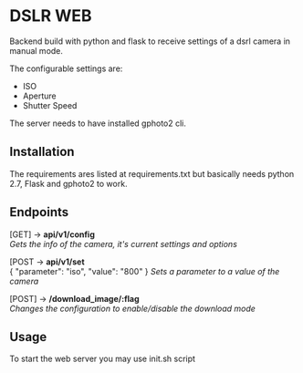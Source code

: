 # DSLR WEB

Backend build with python and flask to receive settings of a dsrl camera in manual mode.

The configurable settings are:
 - ISO
 - Aperture
 - Shutter Speed

The server needs to have installed gphoto2 cli.

## Installation
The requirements ares listed at requirements.txt but basically needs python 2.7,  Flask and gphoto2 to work.

## Endpoints

[GET] -> **api/v1/config**   
*Gets the info of the camera, it's current settings and options*

[POST -> **api/v1/set**  
{
  "parameter": "iso",
  "value": "800"
}
*Sets a parameter to a value of the camera*

[POST] -> **/download_image/:flag**  
*Changes the configuration to enable/disable the download mode*

## Usage
To start the web server you may use init.sh script
